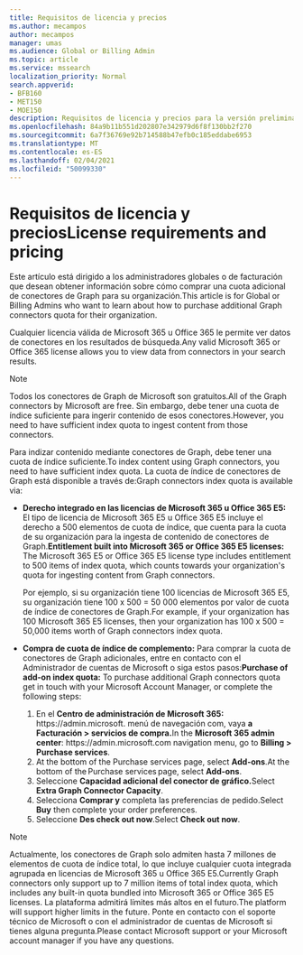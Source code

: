 ```yaml
---
title: Requisitos de licencia y precios
ms.author: mecampos
author: mecampos
manager: umas
ms.audience: Global or Billing Admin
ms.topic: article
ms.service: mssearch
localization_priority: Normal
search.appverid:
- BFB160
- MET150
- MOE150
description: Requisitos de licencia y precios para la versión preliminar pública de conectores de Microsoft Graph para Microsoft Search
ms.openlocfilehash: 84a9b11b551d202807e342979d6f8f130bb2f270
ms.sourcegitcommit: 6a7f36769e92b714588b47efb0c185eddabe6953
ms.translationtype: MT
ms.contentlocale: es-ES
ms.lasthandoff: 02/04/2021
ms.locfileid: "50099330"
---
```

<!---Previous ms.author: rusamai --->

# <a name="license-requirements-and-pricing"></a><span data-ttu-id="d138b-103">Requisitos de licencia y precios</span><span class="sxs-lookup"><span data-stu-id="d138b-103">License requirements and pricing</span></span>

<span data-ttu-id="d138b-104">Este artículo está dirigido a los administradores globales o de facturación que desean obtener información sobre cómo comprar una cuota adicional de conectores de Graph para su organización.</span><span class="sxs-lookup"><span data-stu-id="d138b-104">This article is for Global or Billing Admins who want to learn about how to purchase additional Graph connectors quota for their organization.</span></span>

<span data-ttu-id="d138b-105">Cualquier licencia válida de Microsoft 365 u Office 365 le permite ver datos de conectores en los resultados de búsqueda.</span><span class="sxs-lookup"><span data-stu-id="d138b-105">Any valid Microsoft 365 or Office 365 license allows you to view data from connectors in your search results.</span></span>

>[!NOTE]
><span data-ttu-id="d138b-106">Todos los conectores de Graph de Microsoft son gratuitos.</span><span class="sxs-lookup"><span data-stu-id="d138b-106">All of the Graph connectors by Microsoft are free.</span></span> <span data-ttu-id="d138b-107">Sin embargo, debe tener una cuota de índice suficiente para ingerir contenido de esos conectores.</span><span class="sxs-lookup"><span data-stu-id="d138b-107">However, you need to have sufficient index quota to ingest content from those connectors.</span></span>

<span data-ttu-id="d138b-108">Para indizar contenido mediante conectores de Graph, debe tener una cuota de índice suficiente.</span><span class="sxs-lookup"><span data-stu-id="d138b-108">To index content using Graph connectors, you need to have sufficient index quota.</span></span> <span data-ttu-id="d138b-109">La cuota de índice de conectores de Graph está disponible a través de:</span><span class="sxs-lookup"><span data-stu-id="d138b-109">Graph connectors index quota is available via:</span></span>

- <span data-ttu-id="d138b-110">**Derecho integrado en las licencias de Microsoft 365 u Office 365 E5:** El tipo de licencia de Microsoft 365 E5 u Office 365 E5 incluye el derecho a 500 elementos de cuota de índice, que cuenta para la cuota de su organización para la ingesta de contenido de conectores de Graph.</span><span class="sxs-lookup"><span data-stu-id="d138b-110">**Entitlement built into Microsoft 365 or Office 365 E5 licenses:** The Microsoft 365 E5 or Office 365 E5 license type includes entitlement to 500 items of index quota, which counts towards your organization's quota for ingesting content from Graph connectors.</span></span>

    <span data-ttu-id="d138b-111">Por ejemplo, si su organización tiene 100 licencias de Microsoft 365 E5, su organización tiene 100 x 500 = 50 000 elementos por valor de cuota de índice de conectores de Graph.</span><span class="sxs-lookup"><span data-stu-id="d138b-111">For example, if your organization has 100 Microsoft 365 E5 licenses, then your organization has 100 x 500 = 50,000 items worth of Graph connectors index quota.</span></span>
- <span data-ttu-id="d138b-112">**Compra de cuota de índice de complemento:** Para comprar la cuota de conectores de Graph adicionales, entre en contacto con el Administrador de cuentas de Microsoft o siga estos pasos:</span><span class="sxs-lookup"><span data-stu-id="d138b-112">**Purchase of add-on index quota:** To purchase additional Graph connectors quota get in touch with your Microsoft Account Manager, or complete the following steps:</span></span>

    1. <span data-ttu-id="d138b-113">En el **Centro de administración de Microsoft 365:** https://<span>admin.microsoft.</span> menú de navegación com, vaya **a Facturación > servicios de compra.**</span><span class="sxs-lookup"><span data-stu-id="d138b-113">In the **Microsoft 365 admin center**: https://<span>admin.microsoft.</span>com navigation menu, go to **Billing > Purchase services**.</span></span>
    2. <span data-ttu-id="d138b-114">At the bottom of the Purchase services page, select **Add-ons**.</span><span class="sxs-lookup"><span data-stu-id="d138b-114">At the bottom of the Purchase services page, select **Add-ons**.</span></span>
    3. <span data-ttu-id="d138b-115">Seleccione **Capacidad adicional del conector de gráfico.**</span><span class="sxs-lookup"><span data-stu-id="d138b-115">Select **Extra Graph Connector Capacity**.</span></span>
    4. <span data-ttu-id="d138b-116">Selecciona **Comprar y** completa las preferencias de pedido.</span><span class="sxs-lookup"><span data-stu-id="d138b-116">Select **Buy** then complete your order preferences.</span></span>
    5. <span data-ttu-id="d138b-117">Seleccione **Des check out now**.</span><span class="sxs-lookup"><span data-stu-id="d138b-117">Select **Check out now**.</span></span>

>[!NOTE]
><span data-ttu-id="d138b-118">Actualmente, los conectores de Graph solo admiten hasta 7 millones de elementos de cuota de índice total, lo que incluye cualquier cuota integrada agrupada en licencias de Microsoft 365 u Office 365 E5.</span><span class="sxs-lookup"><span data-stu-id="d138b-118">Currently Graph connectors only support up to 7 million items of total index quota, which includes any built-in quota bundled into Microsoft 365 or Office 365 E5 licenses.</span></span> <span data-ttu-id="d138b-119">La plataforma admitirá límites más altos en el futuro.</span><span class="sxs-lookup"><span data-stu-id="d138b-119">The platform will support higher limits in the future.</span></span> <span data-ttu-id="d138b-120">Ponte en contacto con el soporte técnico de Microsoft o con el administrador de cuentas de Microsoft si tienes alguna pregunta.</span><span class="sxs-lookup"><span data-stu-id="d138b-120">Please contact Microsoft support or your Microsoft account manager if you have any questions.</span></span>
